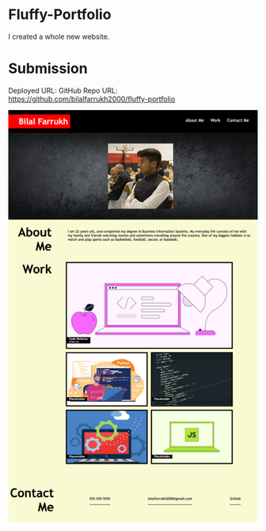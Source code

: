 # Fluffy-Portfolio

I created a whole new website.
# Submission
Deployed URL: 
GitHub Repo URL: https://github.com/bilalfarrukh2000/fluffy-portfolio

![Website Screenshot](Screenshot.png)